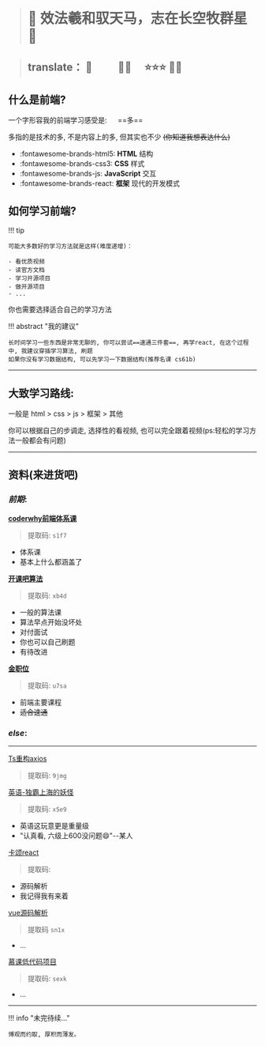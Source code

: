 
> # 🦄 效法羲和驭天马，志在长空牧群星 💫

> ## translate： 🏇 &emsp;&emsp; 🛌🏼   &emsp;⭐⭐⭐  🔫🤠     


## 什么是前端?

一个字形容我的前端学习感受是: &emsp; ==多==

多指的是技术的多, 不是内容上的多, 但其实也不少 ~~(你知道我想表达什么)~~


<div class="grid cards" markdown>

- :fontawesome-brands-html5: __HTML__ 结构
- :fontawesome-brands-css3: __CSS__ 样式
- :fontawesome-brands-js: __JavaScript__ 交互
- :fontawesome-brands-react: __框架__ 现代的开发模式

</div>



## 如何学习前端?

!!! tip

    可能大多数好的学习方法就是这样(难度递增)：

    - 看优质视频
    - 读官方文档
    - 学习开源项目
    - 做开源项目
    - ... 


你也需要选择适合自己的学习方法



!!! abstract "我的建议"

    长时间学习一些东西是非常无聊的, 你可以尝试==速通三件套==, 再学react, 在这个过程中, 我建议穿插学习算法, 刷题
    如果你没有学习数据结构, 可以先学习一下数据结构(推荐名课 cs61b)


---

## 大致学习路线:

一般是 html > css > js > 框架 > 其他

你可以根据自己的步调走, 选择性的看视频, 也可以完全跟着视频(ps:轻松的学习方法一般都会有问题)


---


## 资料(来进货吧)


### **_前期_**:

[**coderwhy前端体系课**](https://pan.baidu.com/s/1XegOb5Mrw47JQgNIY2PR1Q)

> 提取码: `s1f7`

- 体系课
- 基本上什么都涵盖了


[**开课吧算法**](https://pan.baidu.com/s/1nQk6yQkhALzOo46b2mw1og)

> 提取码: `xb4d`

- 一般的算法课
- 算法早点开始没坏处
- 对付面试
- 你也可以自己刷题
- 有待改进


[**金职位**](https://pan.baidu.com/s/1lwDlzIh6cR7LL_nVMRq03w)

> 提取码: `u7sa`

- 前端主要课程
- ~~适合速通~~



### _**else**_:

---

[Ts重构axios](https://pan.baidu.com/s/1AF3qk7ZHrHBsjIaWozTbdA)

> 提取码: `9jmg`

[英语-独霸上海的妖怪](https://pan.baidu.com/s/11VYVci5BzouAlNzx5clpDg)

> 提取码: `x5e9`

- 英语这玩意更是重量级
- "认真看, 六级上600没问题😄"--某人


[卡颂react](#)

> 提取码: ` `

- 源码解析
- 我记得我有来着


[vue源码解析](https://pan.baidu.com/s/18_9yDjCkuDcSebkb-SNqfw)

> 提取码 `sn1x`

- ...

[慕课低代码项目](https://pan.baidu.com/s/1KQTXW9w-FPtCL28X_TwxfA)

> 提取码: `sexk`

- ...

---

!!! info "未完待续..."

    博观而约取, 厚积而薄发。

